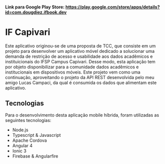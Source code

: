 #### Link para Google Play Store: https://play.google.com/store/apps/details?id=com.dougdiez.ifbook.dev

# IF Capivari

Este aplicativo originou-se de uma proposta de TCC, que consiste em um projeto para desenvolver um aplicativo móvel dedicado a solucionar uma demanda de restrição de acesso e usabilidade aos dados acadêmicos e instituicionais do IFSP Campus Capivari. Desse modo, esta aplicação tem por objeto disponibilizar para a comunidade dados acadêmicos e institucionais em dispositivos móveis. Este projeto vem como uma continuação, aproveitando o projeto da API REST desenvolvida pelo meu amigo Lucas Campaci, da qual é consumida os dados que alimentam este aplicativo.

## Tecnologias

Para o desenvolvimento desta aplicação mobile híbrida, foram utilizadas as seguintes tecnologias:

* Node.js
* Typescript & Javascript
* Apache Cordova
* Angular 4
* Ionic 3
* Firebase & Angularfire
